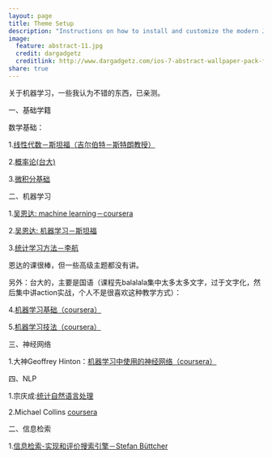 ```yaml
---
layout: page
title: Theme Setup
description: "Instructions on how to install and customize the modern Jekyll theme HPSTR."
image:
  feature: abstract-11.jpg
  credit: dargadgetz
  creditlink: http://www.dargadgetz.com/ios-7-abstract-wallpaper-pack-for-iphone-5-and-ipod-touch-retina/
share: true
---
```


关于机器学习，一些我认为不错的东西，已亲测。

一、基础学籍

数学基础：

1.[线性代数－斯坦福（吉尔伯特－斯特朗教授）](http://open.163.com/special/opencourse/daishu.html)

2.[概率论(台大)](https://class.coursera.org/prob-001/lecture)

3.[微积分基础](https://www.coursera.org/learn/calculus1)

二、机器学习

1.[吴恩达: machine learning－coursera](https://www.coursera.org/learn/machine-learning)

2.[吴恩达: 机器学习－斯坦福](http://open.163.com/special/opencourse/machinelearning.html)

3.[统计学习方法－李航](http://book.douban.com/subject/10590856/)

恩达的课很棒，但一些高级主题都没有讲。

另外：台大的，主要是国语（课程先balalala集中太多太多文字，过于文字化，然后集中讲action实战，个人不是很喜欢这种教学方式）：

4.[机器学习基础（coursera）](https://class.coursera.org/ntumlone-003/lecture)

5.[机器学习技法（coursera）](https://class.coursera.org/ntumltwo-002/lecture)

三、神经网络

1.大神Geoffrey Hinton：[机器学习中使用的神经网络（coursera）](https://class.coursera.org/neuralnets-2012-001/lecture)

四、NLP

1.宗庆成:[统计自然语言处理](http://book.douban.com/subject/3076996/)

2.Michael Collins [<Natural Language Processing> coursera](https://class.coursera.org/nlangp-001/lecture)

二、信息检索

1.[信息检索-实现和评价搜索引擎－Stefan Büttcher](http://book.douban.com/subject/7154449/)
